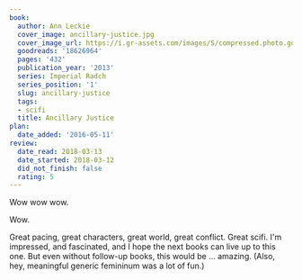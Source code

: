 ```yaml
---
book:
  author: Ann Leckie
  cover_image: ancillary-justice.jpg
  cover_image_url: https://i.gr-assets.com/images/S/compressed.photo.goodreads.com/books/1380915234l/18626964._SX98_.jpg
  goodreads: '18626964'
  pages: '432'
  publication_year: '2013'
  series: Imperial Radch
  series_position: '1'
  slug: ancillary-justice
  tags:
  - scifi
  title: Ancillary Justice
plan:
  date_added: '2016-05-11'
review:
  date_read: 2018-03-13
  date_started: 2018-03-12
  did_not_finish: false
  rating: 5
---
```


Wow wow wow.

Wow.

Great pacing, great characters, great world, great conflict. Great scifi. I'm impressed, and fascinated, and I hope the next books can live up to this one. But even without follow-up books, this would be … amazing. (Also, hey, meaningful generic femininum was a lot of fun.)
